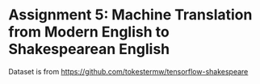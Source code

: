 # Assignment 5: Machine Translation from Modern English to Shakespearean English

Dataset is from https://github.com/tokestermw/tensorflow-shakespeare
